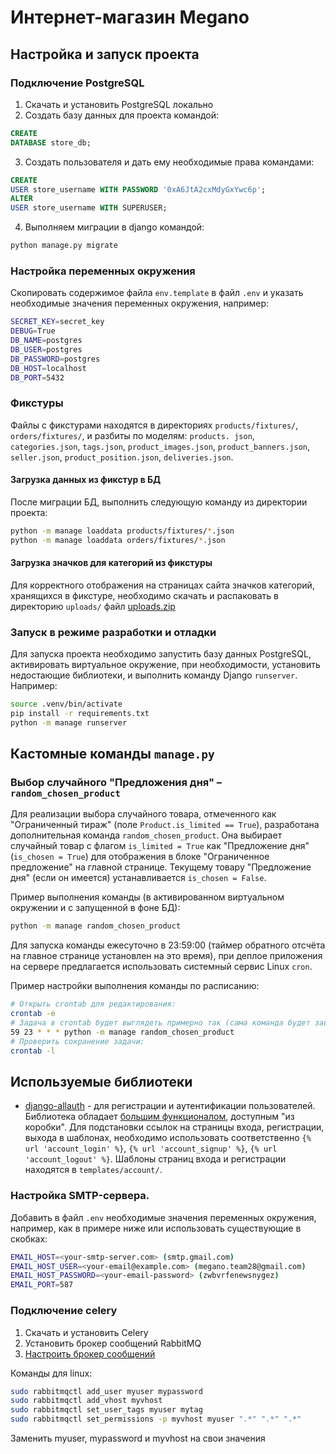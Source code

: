 # Интернет-магазин Megano

## Настройка и запуск проекта

### Подключение PostgreSQL

1. Скачать и установить PostgreSQL локально
2. Создать базу данных для проекта командой:

```sql
CREATE
DATABASE store_db;
```

3. Создать пользователя и дать ему необходимые права командами:

```sql
CREATE
USER store_username WITH PASSWORD '0xA6JtA2cxMdyGxYwc6p';
ALTER
USER store_username WITH SUPERUSER;
```

4. Выполняем миграции в django командой:

```bash
python manage.py migrate
```

### Настройка переменных окружения

Скопировать содержимое файла `env.template` в файл `.env` и указать необходимые значения переменных окружения, например:

```bash
SECRET_KEY=secret_key
DEBUG=True
DB_NAME=postgres
DB_USER=postgres
DB_PASSWORD=postgres
DB_HOST=localhost
DB_PORT=5432
```

### Фикстуры

Файлы с фикстурами находятся в директориях `products/fixtures/`, `orders/fixtures/`, и разбиты по моделям: `products.
json`, `categories.json`,  `tags.json`, `product_images.json`, `product_banners.json`, `seller.json`,
`product_position.json`, `deliveries.json`.

#### Загрузка данных из фикстур в БД

После миграции БД, выполнить следующую команду из директории проекта:

```bash
python -m manage loaddata products/fixtures/*.json
python -m manage loaddata orders/fixtures/*.json
```

#### Загрузка значков для категорий из фикстуры

Для корректного отображения на страницах сайта значков категорий, хранящихся в фикстуре, необходимо скачать и
распаковать в директорию `uploads/` файл
[uploads.zip](https://gitlab.skillbox.ru/kurator_skillbox/python_django_team28/uploads/5e1a277c4a99972bffcc2dfffca4c72c/uploads.zip)

### Запуск в режиме разработки и отладки

Для запуска проекта необходимо запустить базу данных PostgreSQL, активировать виртуальное окружение, при необходимости,
установить недостающие
библиотеки, и выполнить команду Django `runserver`. Например:

```bash
source .venv/bin/activate
pip install -r requirements.txt
python -m manage runserver
```

## Кастомные команды `manage.py`

### Выбор случайного "Предложения дня" – `random_chosen_product`

Для реализации выбора случайного товара, отмеченного как "Ограниченный тираж" (поле `Product.is_limited == True`),
разработана дополнительная команда `random_chosen_product`. Она выбирает случайный товар с флагом `is_limited = True`
как "Предложение дня" (`is_chosen = True`) для отображения в блоке "Ограниченное предложение" на главной странице.
Текущему товару "Предложение дня" (если он имеется) устанавливается `is_chosen = False`.

Пример выполнения команды (в активированном виртуальном окружении и с запущенной в фоне БД):

```bash
python -m manage random_chosen_product
```

Для запуска команды ежесуточно в 23:59:00 (таймер обратного отсчёта на главное странице установлен на это время), при
деплое приложения на сервере предлагается использовать системный сервис Linux `cron`.

Пример настройки выполнения команды по расписанию:

```bash
# Открыть crontab для редактирования:
crontab -e 
# Задача в crontab будет выглядеть примерно так (сама команда будет зависеть от того, как будем деплоить):
59 23 * * * python -m manage random_chosen_product
# Проверить сохранение задачи:
crontab -l
```

## Используемые библиотеки

- [django-allauth](https://github.com/pennersr/django-allauth) - для регистрации и аутентификации пользователей. 
  Библиотека обладает [большим функционалом](https://github.com/pennersr/django-allauth#features), доступным "из 
  коробки". Для подстановки ссылок на страницы входа, регистрации, выхода в шаблонах, необходимо использовать 
  соответственно `{% url 'account_login' %}`, `{% url 'account_signup' %}`, `{% url 'account_logout' %}`. Шаблоны 
  страниц входа и регистрации находятся в `templates/account/`.

### Настройка SMTP-сервера.

Добавить в файл `.env` необходимые значения переменных окружения, например, как в примере ниже или использовать
существующие в скобках:

```bash
EMAIL_HOST=<your-smtp-server.com> (smtp.gmail.com)
EMAIL_HOST_USER=<your-email@example.com> (megano.team28@gmail.com)
EMAIL_HOST_PASSWORD=<your-email-password> (zwbvrfenewsnygez)
EMAIL_PORT=587
```


### Подключение celery 

1. Скачать и установить Celery
2. Установить брокер сообщений RabbitMQ
3. [Настроить брокер сообщений](https://docs.celeryq.dev/en/stable/getting-started/backends-and-brokers/rabbitmq.html)


 Команды для linux:
```bash
sudo rabbitmqctl add_user myuser mypassword
sudo rabbitmqctl add_vhost myvhost
sudo rabbitmqctl set_user_tags myuser mytag
sudo rabbitmqctl set_permissions -p myvhost myuser ".*" ".*" ".*"
```
Заменить myuser, mypassword и myvhost на свои значения